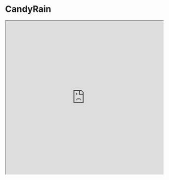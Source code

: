 # CandyRain


<iframe height=498 width=510 src="https://github.com/Hoooopa/CandyRain/raw/master/video.mp4"><iframe>

<video width="480" height="320" controls>
<source src="https://github.com/Hoooopa/CandyRain/raw/master/video.mp4">
</video>